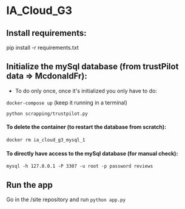 # IA_Cloud_G3

## Install requirements:

pip install -r requirements.txt

## Initialize the mySql database (from trustPilot data => McdonaldFr):

- To do only once, once it's initialized you only have to do:

```docker-compose up``` (keep it running in a terminal)

```python scrapping/trustpilot.py ```

#### To delete the container (to restart the database  from scratch):

```docker rm ia_cloud_g3_mysql_1```

#### To directly have access to the mySql database (for manual check):

```mysql -h 127.0.0.1 -P 3307 -u root -p password reviews```

## Run the app

Go in the /site repository and run 
```python app.py```
